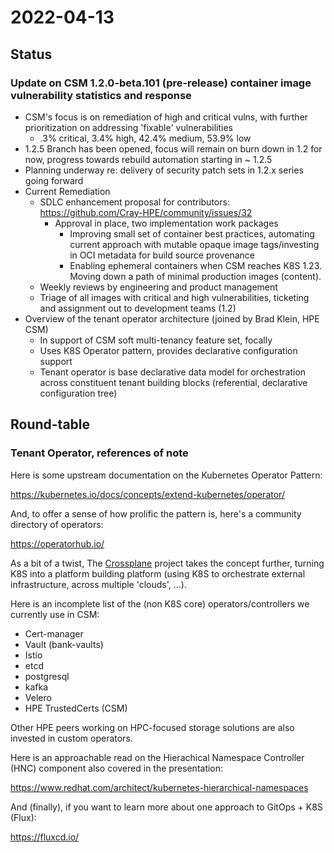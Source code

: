 # 2022-04-13

## Status

### Update on CSM 1.2.0-beta.101 (pre-release) container image vulnerability statistics and response

* CSM's focus is on remediation of high and critical vulns, with further prioritization on addressing 'fixable' vulnerabilities
    * .3% critical, 3.4% high, 42.4% medium, 53.9% low
* 1.2.5 Branch has been opened, focus will remain on burn down in 1.2 for now, progress towards rebuild automation starting in ~ 1.2.5
* Planning underway re: delivery of security patch sets in 1.2.x series going forward
* Current Remediation
    * SDLC enhancement proposal for contributors: https://github.com/Cray-HPE/community/issues/32
        * Approval in place, two implementation work packages
            * Improving small set of container best practices, automating current approach with mutable opaque image tags/investing in OCI metadata for build source provenance
            * Enabling ephemeral containers when CSM reaches K8S 1.23. Moving down a path of minimal production images (content).
    * Weekly reviews by engineering and product management
    * Triage of all images with critical and high vulnerabilities, ticketing and assignment out to development teams (1.2)
* Overview of the tenant operator architecture (joined by Brad Klein, HPE CSM)
    * In support of CSM soft multi-tenancy feature set, focally
    * Uses K8S Operator pattern, provides declarative configuration support
    * Tenant operator is base declarative data model for orchestration across constituent tenant building blocks (referential, declarative configuration tree)

## Round-table

### Tenant Operator, references of note

Here is some upstream documentation on the Kubernetes Operator Pattern:

https://kubernetes.io/docs/concepts/extend-kubernetes/operator/

And, to offer a sense of how prolific the pattern is, here's a community directory of operators:

https://operatorhub.io/

As a bit of a twist, The [Crossplane](https://crossplane.io/) project takes the concept further, turning K8S into a platform building platform (using K8S to orchestrate external infrastructure, across multiple 'clouds', ...).

Here is an incomplete list of the (non K8S core) operators/controllers we currently use in CSM: 

* Cert-manager
* Vault (bank-vaults)
* Istio
* etcd
* postgresql
* kafka
* Velero
* HPE TrustedCerts (CSM)

Other HPE peers working on HPC-focused storage solutions are also invested in custom operators. 

Here is an approachable read on the Hierachical Namespace Controller (HNC) component also covered in the presentation:

https://www.redhat.com/architect/kubernetes-hierarchical-namespaces

And (finally), if you want to learn more about one approach to GitOps + K8S (Flux):

https://fluxcd.io/ 
